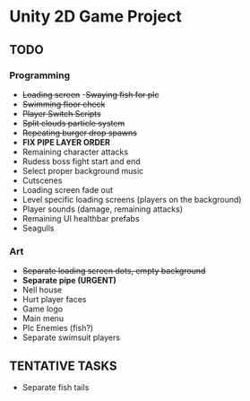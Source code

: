 # Unity 2D Game Project

## TODO
### Programming
- ~~Loading screen~~
-~~Swaying fish for plc~~
- ~~Swimming floor check~~
- ~~Player Switch Scripts~~
- ~~Split clouds particle system~~
- ~~Repeating burger drop spawns~~
- **FIX PIPE LAYER ORDER**
- Remaining character attacks
- Rudess boss fight start and end
- Select proper background music
- Cutscenes
- Loading screen fade out
- Level specific loading screens (players on the background)
- Player sounds (damage, remaining attacks)
- Remaining UI healthbar prefabs
- Seagulls

### Art
- ~~Separate loading screen dots, empty background~~
- **Separate pipe (URGENT)**
- Nell house
- Hurt player faces
- Game logo
- Main menu
- Plc Enemies (fish?)
- Separate swimsuit players

## TENTATIVE TASKS

- Separate fish tails